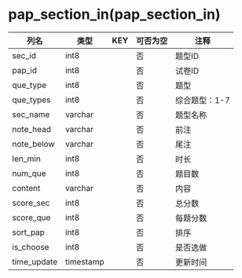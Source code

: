 # pap_section_in(pap_section_in)
| 列名   | 类型   | KEY  | 可否为空 | 注释   |
| ---- | ---- | ---- | ---- | ---- |
|sec_id|int8||否|题型ID|
|pap_id|int8||否|试卷ID|
|que_type|int8||否|题型|
|que_types|int8||否|综合题型：1-7|
|sec_name|varchar||否|题型名称|
|note_head|varchar||否|前注|
|note_below|varchar||否|尾注|
|len_min|int8||否|时长|
|num_que|int8||否|题目数|
|content|varchar||否|内容|
|score_sec|int8||否|总分数|
|score_que|int8||否|每题分数|
|sort_pap|int8||否|排序|
|is_choose|int8||否|是否选做|
|time_update|timestamp||否|更新时间|
